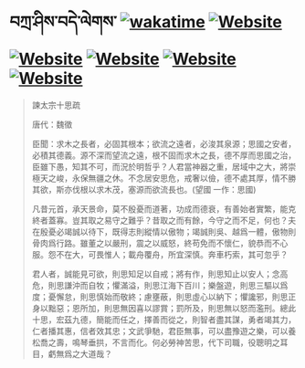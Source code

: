 # བཀྲ་ཤིས་བདེ་ལེགས་	[![wakatime](https://wakatime.com/badge/user/5043ee4a-e361-4607-9d47-d557f2005d05.svg)](https://wakatime.com/@5043ee4a-e361-4607-9d47-d557f2005d05)	[![Website](https://img.shields.io/website?label=&up_color=orange&up_message=Tianchi&url=https%3A%2F%2Fshields.io)](https://tianchi.aliyun.com/home/science/scienceDetail?userId=1095279182618)	[![Website](https://img.shields.io/website?label=&up_color=green&up_message=Yuque&url=https%3A%2F%2Fshields.io)](https://www.yuque.com/ivanaxu)	[![Website](https://img.shields.io/website?label=&up_color=yellow&up_message=Leetcode&url=https%3A%2F%2Fshields.io)](https://leetcode.cn/u/ivanaxu)	[![Website](https://img.shields.io/website?label=&up_color=violet&up_message=AIstudio&url=https%3A%2F%2Fshields.io)](https://aistudio.baidu.com/aistudio/personalcenter/thirdview/979775)	[![Website](https://img.shields.io/website?label=&up_color=red&up_message=Gitee&url=https%3A%2F%2Fshields.io)](https://gitee.com/IvanaXu)
> 諫太宗十思疏
> 
> 唐代：魏徵 
> 
> 臣聞：求木之長者，必固其根本；欲流之遠者，必浚其泉源；思國之安者，必積其德義。源不深而望流之遠，根不固而求木之長，德不厚而思國之治，臣雖下愚，知其不可，而況於明哲乎？人君當神器之重，居域中之大，將崇極天之峻，永保無疆之休。不念居安思危，戒奢以儉，德不處其厚，情不勝其欲，斯亦伐根以求木茂，塞源而欲流長也。(望國 一作：思國)
> 
> 凡昔元首，承天景命，莫不殷憂而道著，功成而德衰，有善始者實繁，能克終者蓋寡。豈其取之易守之難乎？昔取之而有餘，今守之而不足，何也？夫在殷憂必竭誠以待下，既得志則縱情以傲物；竭誠則吳、越爲一體，傲物則骨肉爲行路。雖董之以嚴刑，震之以威怒，終苟免而不懷仁，貌恭而不心服。怨不在大，可畏惟人；載舟覆舟，所宜深慎。奔車朽索，其可忽乎？
> 
> 君人者，誠能見可欲，則思知足以自戒；將有作，則思知止以安人；念高危，則思謙沖而自牧；懼滿溢，則思江海下百川；樂盤遊，則思三驅以爲度；憂懈怠，則思慎始而敬終；慮壅蔽，則思虛心以納下；懼讒邪，則思正身以黜惡；恩所加，則思無因喜以謬賞；罰所及，則思無以怒而濫刑。總此十思，宏茲九德，簡能而任之，擇善而從之，則智者盡其謀，勇者竭其力，仁者播其惠，信者效其忠；文武爭馳，君臣無事，可以盡豫遊之樂，可以養松喬之壽，鳴琴垂拱，不言而化。何必勞神苦思，代下司職，役聰明之耳目，虧無爲之大道哉？
>
